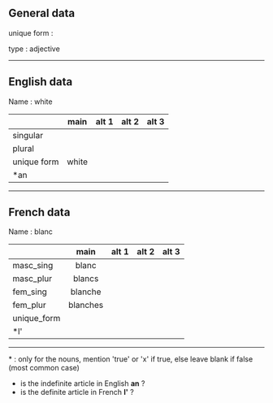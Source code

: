 ## General data

unique form :

type : adjective

---

## English data

Name : white

|             | main  | alt 1 | alt 2 | alt 3 |
| :---------- | :---: | :---: | :---: | ----- |
| singular    |       |       |       |       |
| plural      |       |       |       |       |
| unique form | white |       |       |       |
| \*an        |       |       |       |       |

---

## French data

Name : blanc

|             |   main   | alt 1 | alt 2 | alt 3 |
| :---------- | :------: | :---: | :---: | :---: |
| masc_sing   |  blanc   |       |       |       |
| masc_plur   |  blancs  |       |       |       |
| fem_sing    | blanche  |       |       |       |
| fem_plur    | blanches |       |       |       |
| unique_form |          |       |       |       |
| \*l'        |          |       |       |       |

---

\* : only for the nouns, mention 'true' or 'x' if true, else leave blank if false (most common case)

- is the indefinite article in English **an** ?
- is the definite article in French **l'** ?
